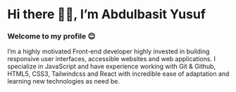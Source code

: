 # Hi there 👋🏻, I’m Abdulbasit Yusuf

### Welcome to my profile 😊

I’m a highly motivated Front-end developer highly invested in building responsive user interfaces, accessible websites and web applications. I specialize in JavaScript and have experience working with Git & Github, HTML5, CSS3, Tailwindcss and React with incredible ease of adaptation and learning new technologies as need be.

<!--
```ts
interface Person {
  readonly name: string,
  age?: number
}
interface Engineer extends Person {
  languages: string[],
  stack: string[]
}
const jideotetic: Engineer = {
  name: "Abdulbasit Yusuf",
  languages: ["JS", "TS"],
  stack: ["Reactjs", "Nextjs"] 
}
```
-->

<!--
![](https://komarev.com/ghpvc/?username=jideotetic&style=for-the-badge) [![Twitter Badge](https://img.shields.io/badge/-@jideotetic-1ca0f1?style=for-the-badge&logo=twitter&logoColor=white&link=https://twitter.com/habdulbasheet)](https://twitter.com/jideotetic)  [![Linkedin Badge](https://img.shields.io/badge/-jideotetic-blue?style=for-the-badge&logo=Linkedin&logoColor=white&link=https://www.linkedin.com/in/jideotetic)](https://www.linkedin.com/in/jideotetic) 

[![@jideotetic's Holopin board](https://holopin.me/jideotetic)](https://holopin.io/@jideotetic) 

| <img align="center" src="https://github-readme-stats.vercel.app/api?username=jideotetic&show_icons=true&include_all_commits=true&hide_border=true" alt="Abdulbasit's GitHub stats" /> | <img align="center" src="https://github-readme-stats.vercel.app/api/top-langs/?username=jideotetic&langs_count=8&layout=compact&hide_border=true" alt="Abdulbasit's GitHub stats" /> |
| ------------- | ------------- |

Jideotetic/Jideotetic is a ✨ special ✨ repository because its `README.md` (this file) appears on your GitHub profile.
You can click the Preview link to take a look at your changes.
-->
